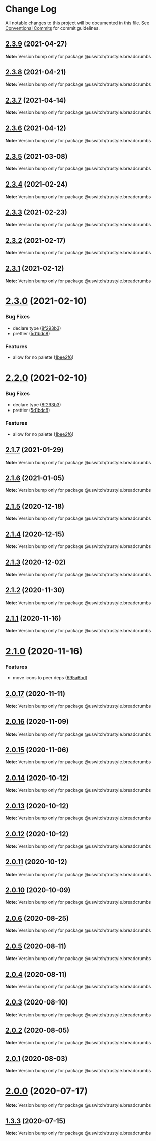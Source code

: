 # Change Log

All notable changes to this project will be documented in this file.
See [Conventional Commits](https://conventionalcommits.org) for commit guidelines.

## [2.3.9](https://github.com/uswitch/trustyle/compare/@uswitch/trustyle.breadcrumbs@2.3.8...@uswitch/trustyle.breadcrumbs@2.3.9) (2021-04-27)

**Note:** Version bump only for package @uswitch/trustyle.breadcrumbs





## [2.3.8](https://github.com/uswitch/trustyle/compare/@uswitch/trustyle.breadcrumbs@2.3.7...@uswitch/trustyle.breadcrumbs@2.3.8) (2021-04-21)

**Note:** Version bump only for package @uswitch/trustyle.breadcrumbs





## [2.3.7](https://github.com/uswitch/trustyle/compare/@uswitch/trustyle.breadcrumbs@2.3.6...@uswitch/trustyle.breadcrumbs@2.3.7) (2021-04-14)

**Note:** Version bump only for package @uswitch/trustyle.breadcrumbs





## [2.3.6](https://github.com/uswitch/trustyle/compare/@uswitch/trustyle.breadcrumbs@2.3.5...@uswitch/trustyle.breadcrumbs@2.3.6) (2021-04-12)

**Note:** Version bump only for package @uswitch/trustyle.breadcrumbs





## [2.3.5](https://github.com/uswitch/trustyle/compare/@uswitch/trustyle.breadcrumbs@2.3.4...@uswitch/trustyle.breadcrumbs@2.3.5) (2021-03-08)

**Note:** Version bump only for package @uswitch/trustyle.breadcrumbs





## [2.3.4](https://github.com/uswitch/trustyle/compare/@uswitch/trustyle.breadcrumbs@2.3.2...@uswitch/trustyle.breadcrumbs@2.3.4) (2021-02-24)

**Note:** Version bump only for package @uswitch/trustyle.breadcrumbs






## [2.3.3](https://github.com/uswitch/trustyle/compare/@uswitch/trustyle.breadcrumbs@2.3.2...@uswitch/trustyle.breadcrumbs@2.3.3) (2021-02-23)

**Note:** Version bump only for package @uswitch/trustyle.breadcrumbs





## [2.3.2](https://github.com/uswitch/trustyle/compare/@uswitch/trustyle.breadcrumbs@2.3.1...@uswitch/trustyle.breadcrumbs@2.3.2) (2021-02-17)

**Note:** Version bump only for package @uswitch/trustyle.breadcrumbs





## [2.3.1](https://github.com/uswitch/trustyle/compare/@uswitch/trustyle.breadcrumbs@2.3.0...@uswitch/trustyle.breadcrumbs@2.3.1) (2021-02-12)

**Note:** Version bump only for package @uswitch/trustyle.breadcrumbs





# [2.3.0](https://github.com/uswitch/trustyle/compare/@uswitch/trustyle.breadcrumbs@2.1.7...@uswitch/trustyle.breadcrumbs@2.3.0) (2021-02-10)


### Bug Fixes

* declare type ([8f293b3](https://github.com/uswitch/trustyle/commit/8f293b3))
* prettier ([5d1bdc8](https://github.com/uswitch/trustyle/commit/5d1bdc8))


### Features

* allow for no palette ([1bee2f6](https://github.com/uswitch/trustyle/commit/1bee2f6))





# [2.2.0](https://github.com/uswitch/trustyle/compare/@uswitch/trustyle.breadcrumbs@2.1.7...@uswitch/trustyle.breadcrumbs@2.2.0) (2021-02-10)


### Bug Fixes

* declare type ([8f293b3](https://github.com/uswitch/trustyle/commit/8f293b3))
* prettier ([5d1bdc8](https://github.com/uswitch/trustyle/commit/5d1bdc8))


### Features

* allow for no palette ([1bee2f6](https://github.com/uswitch/trustyle/commit/1bee2f6))





## [2.1.7](https://github.com/uswitch/trustyle/compare/@uswitch/trustyle.breadcrumbs@2.1.6...@uswitch/trustyle.breadcrumbs@2.1.7) (2021-01-29)

**Note:** Version bump only for package @uswitch/trustyle.breadcrumbs





## [2.1.6](https://github.com/uswitch/trustyle/compare/@uswitch/trustyle.breadcrumbs@2.1.5...@uswitch/trustyle.breadcrumbs@2.1.6) (2021-01-05)

**Note:** Version bump only for package @uswitch/trustyle.breadcrumbs





## [2.1.5](https://github.com/uswitch/trustyle/compare/@uswitch/trustyle.breadcrumbs@2.1.4...@uswitch/trustyle.breadcrumbs@2.1.5) (2020-12-18)

**Note:** Version bump only for package @uswitch/trustyle.breadcrumbs





## [2.1.4](https://github.com/uswitch/trustyle/compare/@uswitch/trustyle.breadcrumbs@2.1.3...@uswitch/trustyle.breadcrumbs@2.1.4) (2020-12-15)

**Note:** Version bump only for package @uswitch/trustyle.breadcrumbs





## [2.1.3](https://github.com/uswitch/trustyle/compare/@uswitch/trustyle.breadcrumbs@2.1.2...@uswitch/trustyle.breadcrumbs@2.1.3) (2020-12-02)

**Note:** Version bump only for package @uswitch/trustyle.breadcrumbs





## [2.1.2](https://github.com/uswitch/trustyle/compare/@uswitch/trustyle.breadcrumbs@2.1.1...@uswitch/trustyle.breadcrumbs@2.1.2) (2020-11-30)

**Note:** Version bump only for package @uswitch/trustyle.breadcrumbs






## [2.1.1](https://github.com/uswitch/trustyle/compare/@uswitch/trustyle.breadcrumbs@2.1.0...@uswitch/trustyle.breadcrumbs@2.1.1) (2020-11-16)

**Note:** Version bump only for package @uswitch/trustyle.breadcrumbs





# [2.1.0](https://github.com/uswitch/trustyle/compare/@uswitch/trustyle.breadcrumbs@2.0.17...@uswitch/trustyle.breadcrumbs@2.1.0) (2020-11-16)


### Features

* move icons to peer deps ([695a6bd](https://github.com/uswitch/trustyle/commit/695a6bd))





## [2.0.17](https://github.com/uswitch/trustyle/compare/@uswitch/trustyle.breadcrumbs@2.0.16...@uswitch/trustyle.breadcrumbs@2.0.17) (2020-11-11)

**Note:** Version bump only for package @uswitch/trustyle.breadcrumbs





## [2.0.16](https://github.com/uswitch/trustyle/compare/@uswitch/trustyle.breadcrumbs@2.0.15...@uswitch/trustyle.breadcrumbs@2.0.16) (2020-11-09)

**Note:** Version bump only for package @uswitch/trustyle.breadcrumbs





## [2.0.15](https://github.com/uswitch/trustyle/compare/@uswitch/trustyle.breadcrumbs@2.0.14...@uswitch/trustyle.breadcrumbs@2.0.15) (2020-11-06)

**Note:** Version bump only for package @uswitch/trustyle.breadcrumbs





## [2.0.14](https://github.com/uswitch/trustyle/compare/@uswitch/trustyle.breadcrumbs@2.0.12...@uswitch/trustyle.breadcrumbs@2.0.14) (2020-10-12)

**Note:** Version bump only for package @uswitch/trustyle.breadcrumbs





## [2.0.13](https://github.com/uswitch/trustyle/compare/@uswitch/trustyle.breadcrumbs@2.0.12...@uswitch/trustyle.breadcrumbs@2.0.13) (2020-10-12)

**Note:** Version bump only for package @uswitch/trustyle.breadcrumbs





## [2.0.12](https://github.com/uswitch/trustyle/compare/@uswitch/trustyle.breadcrumbs@2.0.10...@uswitch/trustyle.breadcrumbs@2.0.12) (2020-10-12)

**Note:** Version bump only for package @uswitch/trustyle.breadcrumbs





## [2.0.11](https://github.com/uswitch/trustyle/compare/@uswitch/trustyle.breadcrumbs@2.0.10...@uswitch/trustyle.breadcrumbs@2.0.11) (2020-10-12)

**Note:** Version bump only for package @uswitch/trustyle.breadcrumbs





## [2.0.10](https://github.com/uswitch/trustyle/compare/@uswitch/trustyle.breadcrumbs@2.0.9...@uswitch/trustyle.breadcrumbs@2.0.10) (2020-10-09)

**Note:** Version bump only for package @uswitch/trustyle.breadcrumbs






## [2.0.6](https://github.com/uswitch/trustyle/compare/@uswitch/trustyle.breadcrumbs@2.0.5...@uswitch/trustyle.breadcrumbs@2.0.6) (2020-08-25)

**Note:** Version bump only for package @uswitch/trustyle.breadcrumbs





## [2.0.5](https://github.com/uswitch/trustyle/compare/@uswitch/trustyle.breadcrumbs@2.0.4...@uswitch/trustyle.breadcrumbs@2.0.5) (2020-08-11)

**Note:** Version bump only for package @uswitch/trustyle.breadcrumbs





## [2.0.4](https://github.com/uswitch/trustyle/compare/@uswitch/trustyle.breadcrumbs@2.0.3...@uswitch/trustyle.breadcrumbs@2.0.4) (2020-08-11)

**Note:** Version bump only for package @uswitch/trustyle.breadcrumbs





## [2.0.3](https://github.com/uswitch/trustyle/compare/@uswitch/trustyle.breadcrumbs@2.0.0...@uswitch/trustyle.breadcrumbs@2.0.3) (2020-08-10)

**Note:** Version bump only for package @uswitch/trustyle.breadcrumbs





## [2.0.2](https://github.com/uswitch/trustyle/compare/@uswitch/trustyle.breadcrumbs@2.0.0...@uswitch/trustyle.breadcrumbs@2.0.2) (2020-08-05)

**Note:** Version bump only for package @uswitch/trustyle.breadcrumbs





## [2.0.1](https://github.com/uswitch/trustyle/compare/@uswitch/trustyle.breadcrumbs@2.0.0...@uswitch/trustyle.breadcrumbs@2.0.1) (2020-08-03)

**Note:** Version bump only for package @uswitch/trustyle.breadcrumbs





# [2.0.0](https://github.com/uswitch/trustyle/compare/@uswitch/trustyle.breadcrumbs@1.3.3...@uswitch/trustyle.breadcrumbs@2.0.0) (2020-07-17)

**Note:** Version bump only for package @uswitch/trustyle.breadcrumbs





## [1.3.3](https://github.com/uswitch/trustyle/compare/@uswitch/trustyle.breadcrumbs@1.3.2...@uswitch/trustyle.breadcrumbs@1.3.3) (2020-07-15)

**Note:** Version bump only for package @uswitch/trustyle.breadcrumbs
